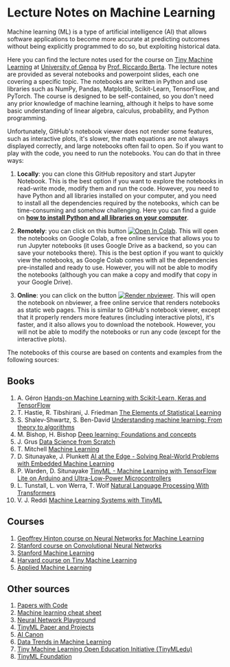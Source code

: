 # Lecture Notes on Machine Learning

Machine learning (ML) is a type of artificial intelligence (AI) that allows software applications to become more accurate at predicting outcomes without being explicitly programmed to do so, but exploiting historical data.

Here you can find the lecture notes used for the course on [Tiny Machine Learning](https://corsi.unige.it/en/off.f/2024/ins/81964) at [University of Genoa](https://unige.it/) by [Prof. Riccardo Berta](https://about.me/riccardo.berta). The lecture notes are provided as several notebooks and powerpoint slides, each one covering a specific topic. The notebooks are written in Python and use libraries such as NumPy, Pandas, Matplotlib, Scikit-Learn, TensorFlow, and PyTorch. The course is designed to be self-contained, so you don't need any prior knowledge of machine learning, although it helps to have some basic understanding of linear algebra, calculus, probability, and Python programming.

Unfortunately, GitHub's notebook viewer does not render some features, such as interactive plots, it's slower, the math equations are not always displayed correctly, and large notebooks often fail to open. So if you want to play with the code, you need to run the notebooks. You can do that in three ways:

1. **Locally**: you can clone this GitHub repository and start Jupyter Notebook. This is the best option if you want to explore the notebooks in read-write mode, modify them and run the code. However, you need to have Python and all libraries installed on your computer, and you need to install all the dependencies required by the notebooks, which can be time-consuming and somehow challenging. Here you can find a guide on **[how to install Python and all libraries on your computer](./Installation-instructions.md)**.

2. **Remotely**: you can click on this button [![Open In Colab](https://colab.research.google.com/assets/colab-badge.svg)](http://colab.research.google.com/github/riccardoberta/machine-learning). This will open the notebooks on Google Colab, a free online service that allows you to run Jupyter notebooks (it uses Google Drive as a backend, so you can save your notebooks there). This is the best option if you want to quickly view the notebooks, as Google Colab comes with all the dependencies pre-installed and ready to use. However, you will not be able to modify the notebooks (although you can make a copy and modify that copy in your Google Drive).

3. **Online**: you can click on the button <a href="https://nbviewer.jupyter.org/github/riccardoberta/machine-learning"><img src="https://raw.githubusercontent.com/jupyter/design/master/logos/Badges/nbviewer_badge.svg" alt="Render nbviewer" /></a>. This will open the notebook on nbviewer, a free online service that renders notebooks as static web pages. This is similar to GitHub's notebook viewer, except that it properly renders more features (including interactive plots), it's faster, and it also allows you to download the notebook. However, you will not be able to modify the notebooks or run any code (except for the interactive plots).

The notebooks of this course are based on contents and examples from the following sources:

## Books

1. A. Géron [Hands-on Machine Learning with Scikit-Learn, Keras and TensorFlow](https://www.oreilly.com/library/view/hands-on-machine-learning/9781492032632/)
2. T. Hastie, R. Tibshirani, J. Friedman [The Elements of Statistical Learning](https://web.stanford.edu/~hastie/ElemStatLearn/)
3. S. Shalev-Shwartz, S. Ben-David [Understanding machine learning: From theory to algorithms](https://www.cambridge.org/core/books/understanding-machine-learning/3059695661405D25673058E43C8BE2A6)
4. M. Bishop, H. Bishop [Deep learning: Foundations and concepts](https://www.bishopbook.com/)
5. J. Grus [Data Science from Scratch](https://www.oreilly.com/library/view/data-science-from/9781492041122/)
6. T. Mitchell [Machine Learning](http://www.cs.cmu.edu/~tom/mlbook.html)
7. D. Situnayake, J. Plunkett [AI at the Edge - Solving Real-World Problems with Embedded Machine Learning](https://www.oreilly.com/library/view/ai-at-the/9781098120191/)
8. P. Warden, D. Situnayake [TinyML - Machine Learning with TensorFlow Lite on Arduino and Ultra-Low-Power Microcontrollers](https://www.oreilly.com/library/view/tinyml/9781492052036/)
9. L. Tunstall, L. von Werra, T. Wolf [Natural Language Processing With Transformers](https://transformersbook.com/)
10. V. J. Reddi [Machine Learning Systems with TinyML](https://harvard-edge.github.io/cs249r_book/)

## Courses

1. [Geoffrey Hinton course on Neural Networks for Machine Learning](https://www.youtube.com/playlist?list=PLoRl3Ht4JOcdU872GhiYWf6jwrk_SNhz9)
2. [Stanford course on Convolutional Neural Networks](https://cs231n.github.io/)
3. [Stanford Machine Learning](https://stanford.edu/~shervine/teaching/cs-229/)
4. [Harvard course on Tiny Machine Learning](https://www.edx.org/professional-certificate/harvardx-tiny-machine-learning?index=product&queryID=c33fb21229447cfc86a24f45f0165196&position=2&v=1&linked_from=autocomplete&c=autocomplete)
5. [Applied Machine Learning](https://www.youtube.com/playlist?list=PLoEMreTa9CNmuxQeIKWaz7AVFd_ZeAcy4)

## Other sources

1. [Papers with Code](https://paperswithcode.com/sota)
2. [Machine learning cheat sheet](https://github.com/soulmachine/machine-learning-cheat-sheet)
3. [Neural Network Playground](https://playground.tensorflow.org/)
4. [TinyML Paper and Projects](https://github.com/gigwegbe/tinyml-papers-and-projects)
5. [AI Canon](https://a16z.com/2023/05/25/ai-canon/)
6. [Data Trends in Machine Learning](https://docs.google.com/spreadsheets/d/1AAIebjNsnJj_uKALHbXNfn3_YsT6sHXtCU0q7OIPuc4/edit?usp=sharing)
7. [Tiny Machine Learning Open Education Initiative (TinyMLedu)](https://tinyml.seas.harvard.edu/)
8. [TinyML Foundation](https://www.tinyml.org/)